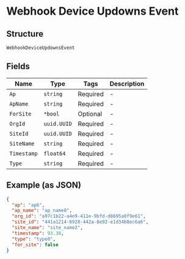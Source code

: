 
# Webhook Device Updowns Event

## Structure

`WebhookDeviceUpdownsEvent`

## Fields

| Name | Type | Tags | Description |
|  --- | --- | --- | --- |
| `Ap` | `string` | Required | - |
| `ApName` | `string` | Required | - |
| `ForSite` | `*bool` | Optional | - |
| `OrgId` | `uuid.UUID` | Required | - |
| `SiteId` | `uuid.UUID` | Required | - |
| `SiteName` | `string` | Required | - |
| `Timestamp` | `float64` | Required | - |
| `Type` | `string` | Required | - |

## Example (as JSON)

```json
{
  "ap": "ap6",
  "ap_name": "ap_name8",
  "org_id": "a97c1b22-a4e9-411e-9bfd-d8695a0f9e61",
  "site_id": "441a1214-6928-442a-8e92-e1d34b8ec6a6",
  "site_name": "site_name2",
  "timestamp": 93.38,
  "type": "type0",
  "for_site": false
}
```

